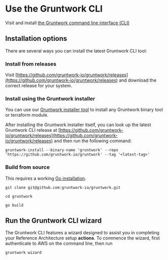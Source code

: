 # Use the Gruntwork CLI

Visit and install [the Gruntwork command line interface (CLI)](github.com/gruntwork-io)

## Installation options 

There are several ways you can install the latest Gruntwork CLI tool:

### Install from releases

Visit [https://github.com/gruntwork-io/gruntwork/releases](https://github.com/gruntwork-io/gruntwork/releases) and download the correct release for your system.

### Install using the Gruntwork installer

You can use our [Gruntwork installer tool](github.com/gruntwork-io/gruntwork) to install any Gruntwork binary tool or terraform module. 

After installing the Gruntwork installer itself, you can look up the latest Gruntwork CLI release at [https://github.com/gruntwork-io/gruntwork/releases](https://github.com/gruntwork-io/gruntwork/releases) and then run the following command: 

`gruntwork-install --binary-name 'gruntwork' --repo 'https://github.com/gruntwork-io/gruntwork' --tag '<latest-tag>'`

### Build from source
This requires a working [Go installation](https://go.dev/doc/install).

`git clone git@github.com:gruntwork-io/gruntwork.git`

`cd gruntwork`

`go build`

## Run the Gruntwork CLI wizard

The Gruntwork CLI features a wizard designed to assist you in completing your Reference Architecture setup **actions**. To commence the wizard, first authenticate to AWS on the command line, then run 

`gruntwork wizard`


<!-- ##DOCS-SOURCER-START
{
  "sourcePlugin": "local-copier",
  "hash": "9d75bec72af5aaa26fbb268caf3593d1"
}
##DOCS-SOURCER-END -->
